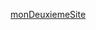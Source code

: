 [monDeuxiemeSite](https://idembele70.github.io/Projet_Terminer/HTML5_CSS_JS/site-web-2/code_Source/)
